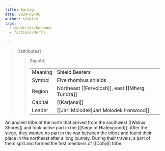 ```yaml
---
title: Karnag
date: 2024-02-06
author: sfakias
tags:
  - countries/Korhond
  - factions/North
 
---
```

> [!attributes]
> 
> > [!quote]
> >
> > | | |
> > | --- | --- |
> > | Meaning | Shield Bearers |
> > | Symbol | Five rhombus shields |
> > | Region | Northeast [[Fervolosh]], east [[Mherg Tundra]] |
> > | Capital | [[Karjanal]] |
> > | Leader | [[Jarl Molodek\|Jarl Molodek Ironwood]] |

An ancient tribe of the north that arrived from the southwest [[Walrus Shores]] and took active part in the [[Siege of Hlafengrond]]. After the siege, they wanted no part in the war between the tribes and found their place in the northeast after a long journey. During their travels, a part of them split and formed the first members of [[Dohjil]] tribe.